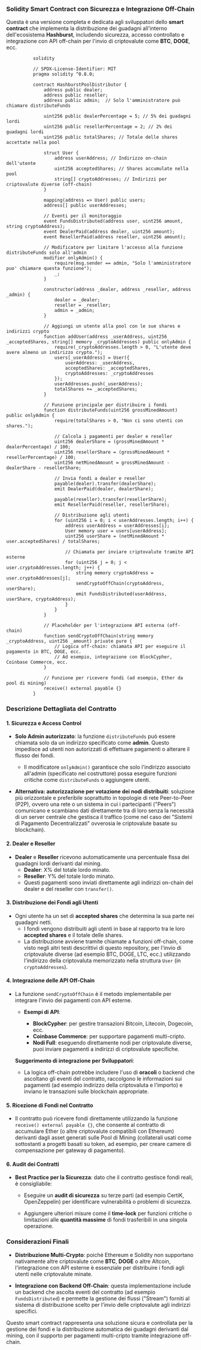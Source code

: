 ### **Solidity Smart Contract con Sicurezza e Integrazione Off-Chain**

Questa è una versione completa e dedicata agli sviluppatori dello **smart contract** che implementa la distribuzione dei guadagni all'interno dell'ecosistema **Hashburst**, includendo sicurezza, accesso controllato e integrazione con API off-chain per l'invio di criptovalute come **BTC**, **DOGE**, ecc.

              solidity
              
              // SPDX-License-Identifier: MIT
              pragma solidity ^0.8.0;
              
              contract HashburstPoolDistributor {
                  address public dealer;
                  address public reseller;
                  address public admin;  // Solo l'amministratore può chiamare distributeFunds
              
                  uint256 public dealerPercentage = 5; // 5% dei guadagni lordi
                  uint256 public resellerPercentage = 2; // 2% dei guadagni lordi
                  uint256 public totalShares; // Totale delle shares accettate nella pool
              
                  struct User {
                      address userAddress; // Indirizzo on-chain dell'utente
                      uint256 acceptedShares; // Shares accumulate nella pool
                      string[] cryptoAddresses; // Indirizzi per criptovalute diverse (off-chain)
                  }
              
                  mapping(address => User) public users;
                  address[] public userAddresses;
              
                  // Eventi per il monitoraggio
                  event FundsDistributed(address user, uint256 amount, string cryptoAddress);
                  event DealerPaid(address dealer, uint256 amount);
                  event ResellerPaid(address reseller, uint256 amount);
              
                  // Modificatore per limitare l'accesso alla funzione distributeFunds solo all'admin
                  modifier onlyAdmin() {
                      require(msg.sender == admin, "Solo l'amministratore puo' chiamare questa funzione");
                      _;
                  }
              
                  constructor(address _dealer, address _reseller, address _admin) {
                      dealer = _dealer;
                      reseller = _reseller;
                      admin = _admin;
                  }
              
                  // Aggiungi un utente alla pool con le sue shares e indirizzi crypto
                  function addUser(address _userAddress, uint256 _acceptedShares, string[] memory _cryptoAddresses) public onlyAdmin {
                      require(_cryptoAddresses.length > 0, "L'utente deve avere almeno un indirizzo crypto.");
                      users[_userAddress] = User({
                          userAddress: _userAddress,
                          acceptedShares: _acceptedShares,
                          cryptoAddresses: _cryptoAddresses
                      });
                      userAddresses.push(_userAddress);
                      totalShares += _acceptedShares;
                  }
              
                  // Funzione principale per distribuire i fondi
                  function distributeFunds(uint256 grossMinedAmount) public onlyAdmin {
                      require(totalShares > 0, "Non ci sono utenti con shares.");
              
                      // Calcola i pagamenti per dealer e reseller
                      uint256 dealerShare = (grossMinedAmount * dealerPercentage) / 100;
                      uint256 resellerShare = (grossMinedAmount * resellerPercentage) / 100;
                      uint256 netMinedAmount = grossMinedAmount - dealerShare - resellerShare;
              
                      // Invia fondi a dealer e reseller
                      payable(dealer).transfer(dealerShare);
                      emit DealerPaid(dealer, dealerShare);
              
                      payable(reseller).transfer(resellerShare);
                      emit ResellerPaid(reseller, resellerShare);
              
                      // Distribuzione agli utenti
                      for (uint256 i = 0; i < userAddresses.length; i++) {
                          address userAddress = userAddresses[i];
                          User memory user = users[userAddress];
                          uint256 userShare = (netMinedAmount * user.acceptedShares) / totalShares;
              
                          // Chiamata per inviare criptovalute tramite API esterne
                          for (uint256 j = 0; j < user.cryptoAddresses.length; j++) {
                              string memory cryptoAddress = user.cryptoAddresses[j];
                              sendCryptoOffChain(cryptoAddress, userShare);
                              emit FundsDistributed(userAddress, userShare, cryptoAddress);
                          }
                      }
                  }
              
                  // Placeholder per l'integrazione API esterna (off-chain)
                  function sendCryptoOffChain(string memory _cryptoAddress, uint256 _amount) private pure {
                      // Logica off-chain: chiamata API per eseguire il pagamento in BTC, DOGE, ecc.
                      // Ad esempio, integrazione con BlockCypher, Coinbase Commerce, ecc.
                  }
              
                  // Funzione per ricevere fondi (ad esempio, Ether da pool di mining)
                  receive() external payable {}
              }

### **Descrizione Dettagliata del Contratto**

#### **1. Sicurezza e Access Control**

- **Solo Admin autorizzato**: la funzione `distributeFunds` può essere chiamata solo da un indirizzo specificato come **admin**. Questo impedisce ad utenti non autorizzati di effettuare pagamenti o alterare il flusso dei fondi.
  
  - Il modificatore `onlyAdmin()` garantisce che solo l'indirizzo associato all'admin (specificato nel costruttore) possa eseguire funzioni critiche come `distributeFunds` o aggiungere utenti.

- **Alternativa: autorizzazione per votazione dei nodi distribuiti**: soluzione più orizzontale e preferibile soprattutto in topologie di rete Peer-to-Peer (P2P), ovvero una rete o un sistema in cui i partecipanti ("Peers") comunicano e scambiano dati direttamente tra di loro senza la necessità di un server centrale che gestisca il traffico (come nel caso dei "Sistemi di Pagamento Decentralizzati" ovverosia le criptovalute basate su blockchain).

#### **2. Dealer e Reseller**

- **Dealer** e **Reseller** ricevono automaticamente una percentuale fissa dei guadagni lordi derivanti dal mining.
  - **Dealer**: X% del totale lordo minato.
  - **Reseller**: Y% del totale lordo minato.
  - Questi pagamenti sono inviati direttamente agli indirizzi on-chain del dealer e del reseller con `transfer()`.

#### **3. Distribuzione dei Fondi agli Utenti**

- Ogni utente ha un set di **accepted shares** che determina la sua parte nei guadagni netti.
  - I fondi vengono distribuiti agli utenti in base al rapporto tra le loro **accepted shares** e il totale delle shares.
  - La distribuzione avviene tramite chiamate a funzioni off-chain, come visto negli altri testi descrittivi di questo repository, per l'invio di criptovalute diverse (ad esempio BTC, DOGE, LTC, ecc.) utilizzando l'indirizzo della criptovaluta memorizzato nella struttura `User` (in `cryptoAddresses`).

#### **4. Integrazione delle API Off-Chain**

- La funzione `sendCryptoOffChain` è il metodo implementabile per integrare l'invio dei pagamenti con API esterne.
  
  - **Esempi di API**:
    
    - **BlockCypher**: per gestire transazioni Bitcoin, Litecoin, Dogecoin, ecc.
    - **Coinbase Commerce**: per supportare pagamenti multi-cripto.
    - **Nodi Full**: eseguendo direttamente nodi per criptovalute diverse, puoi inviare pagamenti a indirizzi di criptovalute specifiche.
    
  **Suggerimento di integrazione per Sviluppatori**:
  
  - La logica off-chain potrebbe includere l'uso di **oracoli** o backend che ascoltano gli eventi del contratto, raccolgono le informazioni sui pagamenti (ad esempio indirizzo della criptovaluta e l'importo) e inviano le transazioni sulle blockchain appropriate.

#### **5. Ricezione di Fondi nel Contratto**

- Il contratto può ricevere fondi direttamente utilizzando la funzione `receive() external payable {}`, che consente al contratto di accumulare Ether (o altre criptovalute compatibili con Ethereum) derivanti dagli asset generati sulle Pool di Mining (collaterali usati come sottostanti a progetti basati su token, ad esempio, per creare camere di compensazione per gateway di pagamento).
  
#### **6. Audit dei Contratti**

- **Best Practice per la Sicurezza**: dato che il contratto gestisce fondi reali, è consigliabile:
  
  - Eseguire un **audit di sicurezza** su terze parti (ad esempio CertiK, OpenZeppelin) per identificare vulnerabilità o problemi di sicurezza.
    
  - Aggiungere ulteriori misure come il **time-lock** per funzioni critiche o limitazioni alle **quantità massime** di fondi trasferibili in una singola operazione.

### **Considerazioni Finali**

- **Distribuzione Multi-Crypto**: poiché Ethereum e Solidity non supportano nativamente altre criptovalute come **BTC**, **DOGE** o altre Altcoin, l'integrazione con API esterne è essenziale per distribuire i fondi agli utenti nelle criptovalute minate.
  
- **Integrazione con Backend Off-Chain**: questa implementazione include un backend che ascolta eventi del contratto (ad esempio `FundsDistributed`) e permette la gestione dei flussi ("Stream") forniti al sistema di distribuzione scelto per l'invio delle criptovalute agli indirizzi specifici.

Questo smart contract rappresenta una soluzione sicura e controllata per la gestione dei fondi e la distribuzione automatica dei guadagni derivanti dal mining, con il supporto per pagamenti multi-cripto tramite integrazione off-chain.
